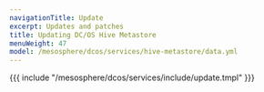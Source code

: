 ```yaml
---
navigationTitle: Update
excerpt: Updates and patches
title: Updating DC/OS Hive Metastore
menuWeight: 47
model: /mesosphere/dcos/services/hive-metastore/data.yml
---
```


{{{ include "/mesosphere/dcos/services/include/update.tmpl" }}}

